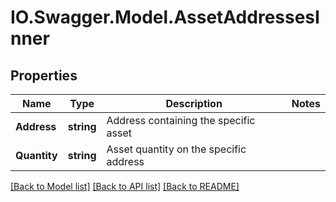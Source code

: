 # IO.Swagger.Model.AssetAddressesInner
## Properties

Name | Type | Description | Notes
------------ | ------------- | ------------- | -------------
**Address** | **string** | Address containing the specific asset | 
**Quantity** | **string** | Asset quantity on the specific address | 

[[Back to Model list]](../README.md#documentation-for-models) [[Back to API list]](../README.md#documentation-for-api-endpoints) [[Back to README]](../README.md)

